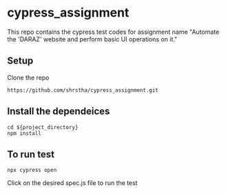 # cypress_assignment

This repo contains the cypress test codes for assignment name "Automate the 'DARAZ' website and perform basic UI operations on it."

## Setup
Clone the repo
```
https://github.com/shrstha/cypress_assignment.git
```

## Install the dependeices
```
cd ${project_directory}
npm install
```

## To  run test
```
npx cypress open
```
Click on the desired spec.js file to run the test
